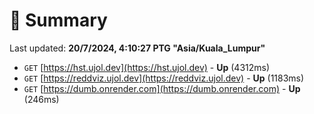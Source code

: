 # 📖 Summary
Last updated: **20/7/2024, 4:10:27 PTG "Asia/Kuala_Lumpur"**

- `GET` [https://hst.ujol.dev](https://hst.ujol.dev) - **Up** (4312ms)
- `GET` [https://reddviz.ujol.dev](https://reddviz.ujol.dev) - **Up** (1183ms)
- `GET` [https://dumb.onrender.com](https://dumb.onrender.com) - **Up** (246ms)
